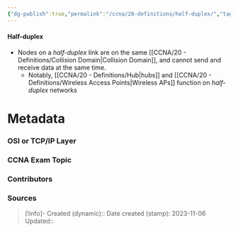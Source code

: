 ```yaml
---
{"dg-publish":true,"permalink":"/ccna/20-definitions/half-duplex/","tags":["defs_ccna"]}
---
```


#### Half-duplex
- Nodes on a *half-duplex* link are on the same [[CCNA/20 - Definitions/Collision Domain\|Collision Domain]], and cannot send and receive data at the same time.
	- Notably, [[CCNA/20 - Definitions/Hub\|hubs]] and [[CCNA/20 - Definitions/Wireless Access Points\|Wireless APs]] function on *half-duplex* networks

# Metadata
### OSI or TCP/IP Layer

### CCNA Exam Topic

### Contributors

### Sources



> [!info]- Created (dynamic):: 
> Date created (stamp): 2023-11-06
> Updated:: 


